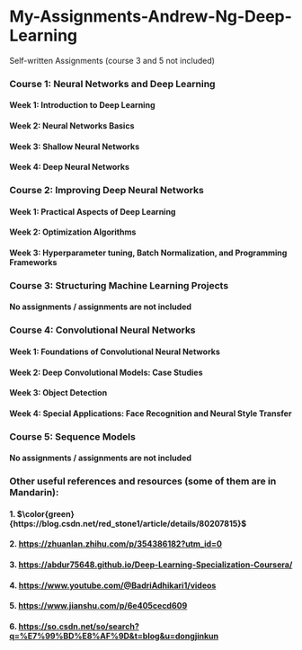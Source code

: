# My-Assignments-Andrew-Ng-Deep-Learning
Self-written Assignments (course 3 and 5 not included)

### Course 1: Neural Networks and Deep Learning
#### Week 1: Introduction to Deep Learning
#### Week 2: Neural Networks Basics
#### Week 3: Shallow Neural Networks
#### Week 4: Deep Neural Networks

### Course 2: Improving Deep Neural Networks
#### Week 1: Practical Aspects of Deep Learning
#### Week 2: Optimization Algorithms
#### Week 3: Hyperparameter tuning, Batch Normalization, and Programming Frameworks

### Course 3: Structuring Machine Learning Projects
#### No assignments / assignments are not included

### Course 4: Convolutional Neural Networks
#### Week 1: Foundations of Convolutional Neural Networks
#### Week 2: Deep Convolutional Models: Case Studies
#### Week 3: Object Detection
#### Week 4: Special Applications: Face Recognition and Neural Style Transfer

### Course 5: Sequence Models
#### No assignments / assignments are not included

### Other useful references and resources (some of them are in Mandarin):
#### 1. $\color{green}{https://blog.csdn.net/red_stone1/article/details/80207815}$
#### 2. https://zhuanlan.zhihu.com/p/354386182?utm_id=0
#### 3. https://abdur75648.github.io/Deep-Learning-Specialization-Coursera/
#### 4. https://www.youtube.com/@BadriAdhikari1/videos
#### 5. https://www.jianshu.com/p/6e405cecd609
#### 6. https://so.csdn.net/so/search?q=%E7%99%BD%E8%AF%9D&t=blog&u=dongjinkun
####
